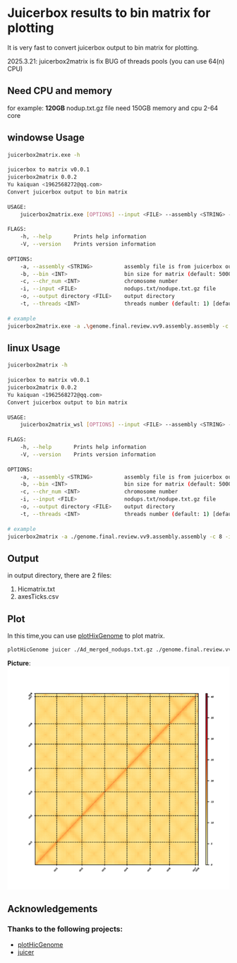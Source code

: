 # Juicerbox results to bin matrix for plotting

It is very fast to convert juicerbox output to bin matrix for plotting.

2025.3.21: juicerbox2matrix is fix BUG of threads pools (you can use 64(n) CPU)

## Need CPU and memory

for example: **120GB** nodup.txt.gz file need 150GB memory and cpu 2-64 core

###

## windowse Usage

```bash
juicerbox2matrix.exe -h

juicerbox to matrix v0.0.1
juicerbox2matrix 0.0.2
Yu kaiquan <1962568272@qq.com>
Convert juicerbox output to bin matrix

USAGE:
    juicerbox2matrix.exe [OPTIONS] --input <FILE> --assembly <STRING> --output directory <FILE> --chr_num <INT>

FLAGS:
    -h, --help       Prints help information
    -V, --version    Prints version information

OPTIONS:
    -a, --assembly <STRING>          assembly file is from juicerbox output file
    -b, --bin <INT>                  bin size for matrix (default: 500000) [default: 500000]
    -c, --chr_num <INT>              chromosome number
    -i, --input <FILE>               nodups.txt/nodupe.txt.gz file
    -o, --output directory <FILE>    output directory
    -t, --threads <INT>              threads number (default: 1) [default: 8]

# example
juicerbox2matrix.exe -a .\genome.final.review.vv9.assembly.assembly -c 8 -i .\Ad_merged_nodups_test.txt.gz -o test
```

## linux Usage

```bash
juicerbox2matrix -h

juicerbox to matrix v0.0.1
juicerbox2matrix 0.0.2
Yu kaiquan <1962568272@qq.com>
Convert juicerbox output to bin matrix

USAGE:
    juicerbox2matrix_wsl [OPTIONS] --input <FILE> --assembly <STRING> --output directory <FILE> --chr_num <INT>

FLAGS:
    -h, --help       Prints help information
    -V, --version    Prints version information

OPTIONS:
    -a, --assembly <STRING>          assembly file is from juicerbox output file
    -b, --bin <INT>                  bin size for matrix (default: 500000) [default: 500000]
    -c, --chr_num <INT>              chromosome number
    -i, --input <FILE>               nodups.txt/nodupe.txt.gz file
    -o, --output directory <FILE>    output directory
    -t, --threads <INT>              threads number (default: 1) [default: 8]

# example
juicerbox2matrix -a ./genome.final.review.vv9.assembly.assembly -c 8 -i ./Ad_merged_nodups_test.txt.gz -o test
```

## Output

in output directory, there are 2 files:

1. Hicmatrix.txt
2. axesTicks.csv

## Plot

In this time,you can use [plotHixGenome](https://github.com/Atvar2/plotHicGenome) to plot matrix.

```bash
plotHicGenome juicer ./Ad_merged_nodups.txt.gz ./genome.final.review.vv9.assembly.assembly -H ./test/Hicmatrix -W whole -n 7 -s True -l t -F 4 -r 500000 -X 2 -w 0.5 -d 3 -S 'dashed' -i 300 -z 6,6 -C 'black' -L 0.8 -A 0.8 -B  '1%' -D 0.2 -o Juicerbox.pdf -R ./test
```

**Picture**:
![Juicerbox](Juicerbox.png)

## Acknowledgements

### Thanks to the following projects:

- [plotHicGenome](https://github.com/Atvar2/plotHicGenome)
- [juicer](https://github.com/aidenlab/juicer)
